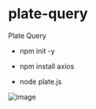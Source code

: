 # plate-query
Plate Query

- npm init -y


- npm install axios


- node plate.js

![image](https://github.com/ReFo0/plate-query/assets/77904942/be11ffb4-ec7d-4acf-a2e3-8061844fbe03)
